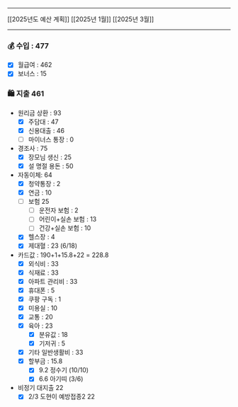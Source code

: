 ***
[[2025년도 예산 계획]]
[[2025년 1월]]
[[2025년 3월]]
***

### 💰 수입 : 477
- [x] 월급여 : 462
- [x] 보너스 : 15

### 🛍 지출 461
-  원리금 상환 : 93
	- [x] 주담대 : 47
	- [x] 신용대출 : 46
	- [ ] 마이너스 통장 : 0
- 경조사 : 75
	- [x] 장모님 생신 : 25
	- [x] 설 명절 용돈 : 50
- 자동이체: 64
	- [x] 청약통장 : 2
	- [x] 연금 : 10
	- [ ] 보험 25
		- [ ] 운전자 보험 : 2
		- [ ] 어린이+실손 보험 : 13
		- [ ] 건강+실손 보험 : 10
	- [x] 헬스장 : 4
	- [x] 제대혈 : 23 (6/18)
- 카드값 : 190+1+15.8+22 = 228.8
	- [x] 외식비 : 33
	- [x] 식재료 : 33
	- [x] 아파트 관리비 : 33
	- [x] 휴대폰 : 5
	- [x] 쿠팡 구독 : 1
	- [x] 미용실 : 10
	- [x] 교통 : 20
	- [x] 육아 : 23
		- [x] 분유값 : 18
		- [x] 기저귀 : 5
	- [x] 기타 일반생활비 : 33
	- [x] 할부금 : 15.8
		- [x] 9.2 정수기 (10/10)
		- [x] 6.6 아기띠 (3/6)
- 비정기 대지출 22
	- [x] 2/3 도현이 예방접종2 22
